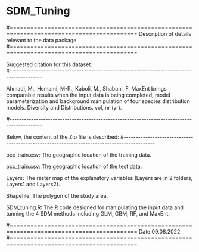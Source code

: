 # SDM_Tuning

#===========================================================================================
 Description of details relevant to the data package
#===========================================================================================

Suggested citation for this dataset:   
#-------------------------------------------------------------------------------------------

Ahmadi, M., Hemami, M-R., Kaboli, M., Shabani, F.
MaxEnt brings comparable results when the input data is being completed; model parameterization and background manipulation of four species distribution models. Diversity and Distributions. vol, nr (yr).

#-------------------------------------------------------------------------------------------


Below, the content of the Zip file is described:
#-------------------------------------------------------------------------------------------

occ_train.csv: 
The geographic location of the training data. 

occ_train.csv: 
The geographic location of the test data.


Layers:
The raster map of the explanatory variables (Layers are in 2 folders, Layers1 and Layers2).

Shapefile:
The polygon of the study area.

SDM_tuning.R:
The R code designed for manipulating the input data and tunning the 4 SDM methods including GLM, GBM, RF, and MaxEnt.


#===========================================================================================
Date 09.08.2022
#===========================================================================================

